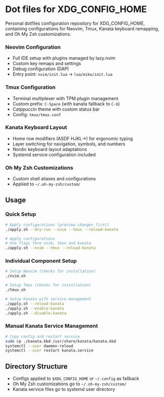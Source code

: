 # Dot files for XDG_CONFIG_HOME

Personal dotfiles configuration repository for XDG_CONFIG_HOME, containing configurations for Neovim, Tmux, Kanata keyboard remapping, and Oh My Zsh customizations.

### Neovim Configuration
- Full IDE setup with plugins managed by lazy.nvim
- Custom key remaps and settings
- Debug configuration (DAP)
- Entry point: `nvim/init.lua` → `lua/miko/init.lua`

### Tmux Configuration  
- Terminal multiplexer with TPM plugin management
- Custom prefix: `C-Space` (with kanata fallback to `C-b`)
- Catppuccin theme with custom status bar
- Config: `tmux/tmux.conf`

### Kanata Keyboard Layout
- Home row modifiers (ASDF HJKL→) for ergonomic typing
- Layer switching for navigation, symbols, and numbers
- Nordic keyboard layout adaptations
- Systemd service configuration included

### Oh My Zsh Customizations
- Custom shell aliases and configurations
- Applied to `~/.oh-my-zsh/custom/`

## Usage

### Quick Setup
```bash
# Apply configurations (preview changes first)
./apply.sh --dry-run --nvim --tmux --reload-kanata

# Apply configurations
# Use flags form nvim, tmux and kanata
./apply.sh --nvim --tmux --reload-kanata
```

### Individual Component Setup
```bash
# Setup Neovim (checks for installation)
./nvim.sh

# Setup Tmux (checks for installation) 
./tmux.sh

# Setup Kanata with service management
./apply.sh --reload-kanata
./apply.sh --enable-kanata
./apply.sh --disable-kanata
```

### Manual Kanata Service Management
```bash
# Copy config and restart service
sudo cp ./kanata.kbd /usr/share/kanata/kanata.kbd
systemctl --user daemon-reload  
systemctl --user restart kanata.service
```

## Directory Structure
- Configs applied to `$XDG_CONFIG_HOME` or `~/.config` as fallback
- Oh My Zsh customizations go to `~/.oh-my-zsh/custom/`
- Kanata service files go to systemd user directory


